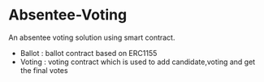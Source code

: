 # Absentee-Voting
An absentee voting solution using smart contract.
* Ballot : ballot contract based on ERC1155
* Voting : voting contract which is used to add candidate,voting and get the final votes
